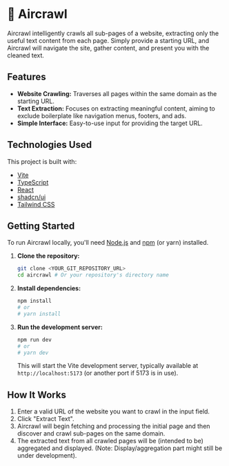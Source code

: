 # 💨 Aircrawl

Aircrawl intelligently crawls all sub-pages of a website, extracting only the useful text content from each page. Simply provide a starting URL, and Aircrawl will navigate the site, gather content, and present you with the cleaned text.

## Features

*   **Website Crawling:** Traverses all pages within the same domain as the starting URL.
*   **Text Extraction:** Focuses on extracting meaningful content, aiming to exclude boilerplate like navigation menus, footers, and ads.
*   **Simple Interface:** Easy-to-use input for providing the target URL.

## Technologies Used

This project is built with:

*   [Vite](https://vitejs.dev/)
*   [TypeScript](https://www.typescriptlang.org/)
*   [React](https://reactjs.org/)
*   [shadcn/ui](https://ui.shadcn.com/)
*   [Tailwind CSS](https://tailwindcss.com/)

## Getting Started

To run Aircrawl locally, you'll need [Node.js](https://nodejs.org/) and [npm](https://www.npmjs.com/) (or yarn) installed.

1.  **Clone the repository:**
    ```bash
    git clone <YOUR_GIT_REPOSITORY_URL>
    cd aircrawl # Or your repository's directory name
    ```

2.  **Install dependencies:**
    ```bash
    npm install
    # or
    # yarn install
    ```

3.  **Run the development server:**
    ```bash
    npm run dev
    # or
    # yarn dev
    ```
    This will start the Vite development server, typically available at `http://localhost:5173` (or another port if 5173 is in use).

## How It Works

1.  Enter a valid URL of the website you want to crawl in the input field.
2.  Click "Extract Text".
3.  Aircrawl will begin fetching and processing the initial page and then discover and crawl sub-pages on the same domain.
4.  The extracted text from all crawled pages will be (intended to be) aggregated and displayed. (Note: Display/aggregation part might still be under development).
